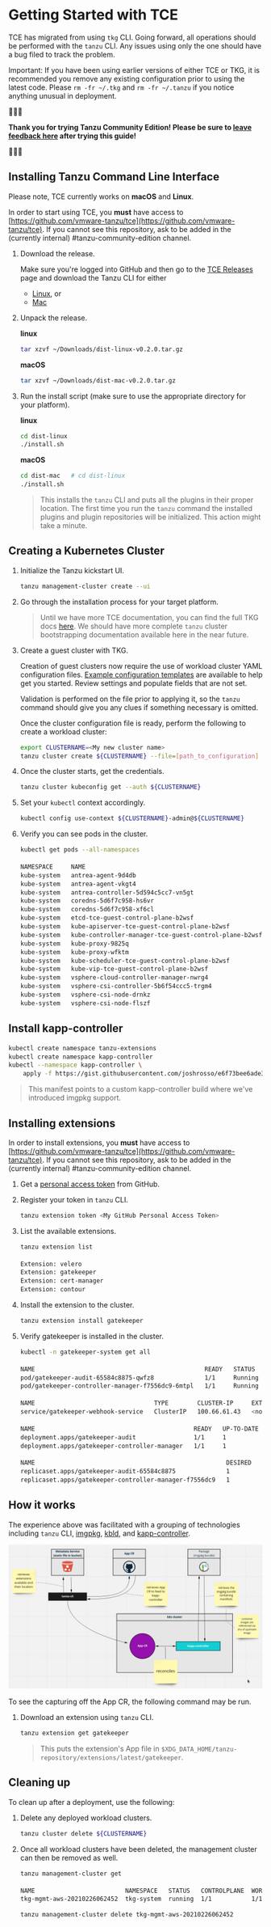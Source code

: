 # Getting Started with TCE

TCE has migrated from using `tkg` CLI. Going forward, all operations should be
performed with the `tanzu` CLI. Any issues using only the one should have a bug
filed to track the problem.

Important: If you have been using earlier versions of either TCE or TKG, it is
recommended you remove any existing configuration prior to using the latest
code. Please `rm -fr ~/.tkg` and `rm -fr ~/.tanzu` if you notice anything
unusual in deployment.

🚨🚨🚨

**Thank you for trying Tanzu Community Edition! Please be sure to [leave
feedback
here](https://github.com/vmware-tanzu/tce/issues/new?assignees=&labels=feedback&template=feedback-on-tanzu-community-edition-template.md&title=)
after trying this guide!**

🚨🚨🚨

## Installing Tanzu Command Line Interface

Please note, TCE currently works on **macOS** and **Linux**.

In order to start using TCE, you **must** have access to
[https://github.com/vmware-tanzu/tce](https://github.com/vmware-tanzu/tce). If you cannot see this repository, ask to
be added in the (currently internal) #tanzu-community-edition channel.

1. Download the release.

    Make sure you're logged into GitHub and then go to the [TCE Releases](https://github.com/vmware-tanzu/tce/releases/tag/v0.2.0) page and download the Tanzu CLI for either

    * [Linux](https://github.com/vmware-tanzu/tce/releases/download/v0.2.0/tce-darwin-amd64-v0.2.0.tar.gz), or
    * [Mac](https://github.com/vmware-tanzu/tce/releases/download/v0.2.0/tce-linux-amd64-v0.2.0.tar.gz)

1. Unpack the release.

    **linux**

    ```sh
    tar xzvf ~/Downloads/dist-linux-v0.2.0.tar.gz
    ```

    **macOS**

    ```sh
    tar xzvf ~/Downloads/dist-mac-v0.2.0.tar.gz
    ```

1. Run the install script (make sure to use the appropriate directory for your platform).

    **linux**

    ```sh
    cd dist-linux
    ./install.sh
    ```

    **macOS**

    ```sh
    cd dist-mac   # cd dist-linux
    ./install.sh
    ```

    > This installs the `tanzu` CLI and puts all the plugins in their proper location.
    > The first time you run the `tanzu` command the installed plugins and plugin repositories will be initialized. This action might take a minute.

## Creating a Kubernetes Cluster

1. Initialize the Tanzu kickstart UI.

    ```sh
    tanzu management-cluster create --ui
    ```

1. Go through the installation process for your target platform.

    > Until we have more TCE documentation, you can find the full TKG docs
    > [here](https://docs.vmware.com/en/VMware-Tanzu-Kubernetes-Grid/1.2/vmware-tanzu-kubernetes-grid-12/GUID-mgmt-clusters-deploy-management-clusters.html).
    > We should have more complete `tanzu` cluster bootstrapping documentation available here in the near future.

1. Create a guest cluster with TKG.

   Creation of guest clusters now require the use of workload cluster YAML configuration files.
   [Example configuration templates](https://gitlab.eng.vmware.com/TKG/tkg-cli-providers/-/tree/cluster-templates/docs/cluster-templates)
   are available to help get you started. Review settings and populate fields that are not set.

   Validation is performed on the file prior to applying it, so the `tanzu` command should give you any clues
   if something necessary is omitted.

   Once the cluster configuration file is ready, perform the following to create a workload cluster:

    ```sh
    export CLUSTERNAME=<My new cluster name>
    tanzu cluster create ${CLUSTERNAME} --file=[path_to_configuration]
    ```

1. Once the cluster starts, get the credentials.

    ```sh
    tanzu cluster kubeconfig get --auth ${CLUSTERNAME}
    ```

1. Set your `kubectl` context accordingly.

    ```sh
    kubectl config use-context ${CLUSTERNAME}-admin@${CLUSTERNAME}
    ```

1. Verify you can see pods in the cluster.

    ```sh
    kubectl get pods --all-namespaces

    NAMESPACE     NAME                                                    READY   STATUS    RESTARTS   AGE
    kube-system   antrea-agent-9d4db                                      2/2     Running   0          3m42s
    kube-system   antrea-agent-vkgt4                                      2/2     Running   1          5m48s
    kube-system   antrea-controller-5d594c5cc7-vn5gt                      1/1     Running   0          5m49s
    kube-system   coredns-5d6f7c958-hs6vr                                 1/1     Running   0          5m49s
    kube-system   coredns-5d6f7c958-xf6cl                                 1/1     Running   0          5m49s
    kube-system   etcd-tce-guest-control-plane-b2wsf                      1/1     Running   0          5m56s
    kube-system   kube-apiserver-tce-guest-control-plane-b2wsf            1/1     Running   0          5m56s
    kube-system   kube-controller-manager-tce-guest-control-plane-b2wsf   1/1     Running   0          5m56s
    kube-system   kube-proxy-9825q                                        1/1     Running   0          5m48s
    kube-system   kube-proxy-wfktm                                        1/1     Running   0          3m42s
    kube-system   kube-scheduler-tce-guest-control-plane-b2wsf            1/1     Running   0          5m56s
    kube-system   kube-vip-tce-guest-control-plane-b2wsf                  1/1     Running   0          5m56s
    kube-system   vsphere-cloud-controller-manager-nwrg4                  1/1     Running   2          5m48s
    kube-system   vsphere-csi-controller-5b6f54ccc5-trgm4                 5/5     Running   0          5m49s
    kube-system   vsphere-csi-node-drnkz                                  3/3     Running   0          5m48s
    kube-system   vsphere-csi-node-flszf                                  3/3     Running   0          3m42s
    ```

## Install kapp-controller

```sh
kubectl create namespace tanzu-extensions
kubectl create namespace kapp-controller
kubectl --namespace kapp-controller \
    apply -f https://gist.githubusercontent.com/joshrosso/e6f73bee6ade35b1be5280be4b6cb1de/raw/b9f8570531857b75a90c1e961d0d134df13adcf1/kapp-controller-build.yaml
```

> This manifest points to a custom kapp-controller build where we've introduced imgpkg support.

## Installing extensions

In order to install extensions, you **must** have access to
[https://github.com/vmware-tanzu/tce](https://github.com/vmware-tanzu/tce). If you cannot see this repository, ask to
be added in the (currently internal) #tanzu-community-edition channel.

1. Get a [personal access
   token](https://docs.github.com/en/github/authenticating-to-github/creating-a-personal-access-token)
   from GitHub.

1. Register your token in `tanzu` CLI.

    ```sh
    tanzu extension token <My GitHub Personal Access Token>
    ```

1. List the available extensions.

    ```sh
    tanzu extension list

    Extension: velero
    Extension: gatekeeper
    Extension: cert-manager
    Extension: contour
    ```

1. Install the extension to the cluster.

    ```sh
    tanzu extension install gatekeeper
    ```

1. Verify gatekeeper is installed in the cluster.

    ```sh
    kubectl -n gatekeeper-system get all

    NAME                                               READY   STATUS    RESTARTS   AGE
    pod/gatekeeper-audit-65584c8875-qwfz8              1/1     Running   0          109s
    pod/gatekeeper-controller-manager-f7556dc9-6mtpl   1/1     Running   0          109s

    NAME                                 TYPE        CLUSTER-IP     EXTERNAL-IP   PORT(S)   AGE
    service/gatekeeper-webhook-service   ClusterIP   100.66.61.43   <none>        443/TCP   109s

    NAME                                            READY   UP-TO-DATE   AVAILABLE   AGE
    deployment.apps/gatekeeper-audit                1/1     1            1           109s
    deployment.apps/gatekeeper-controller-manager   1/1     1            1           109s

    NAME                                                     DESIRED   CURRENT   READY   AGE
    replicaset.apps/gatekeeper-audit-65584c8875              1         1         1       109s
    replicaset.apps/gatekeeper-controller-manager-f7556dc9   1         1         1       109s
    ```

## How it works

The experience above was facilitated with a grouping of technologies including
`tanzu` CLI, [imgpkg](https://carvel.dev/imgpkg/), [kbld](https://carvel.dev/kbld/), and [kapp-controller](https://github.com/vmware-tanzu/carvel-kapp-controller).

![january-tce-flow.png](./images/january-tce-flow.png)

To see the capturing off the App CR, the following command may be run.

1. Download an extension using `tanzu` CLI.

    ```sh
    tanzu extension get gatekeeper
    ```

    > This puts the extension's App file in `$XDG_DATA_HOME/tanzu-repository/extensions/latest/gatekeeper`.

## Cleaning up

To clean up after a deployment, use the following:

1. Delete any deployed workload clusters.

    ```sh
    tanzu cluster delete ${CLUSTERNAME}
    ```

1. Once all workload clusters have been deleted, the management cluster can
   then be removed as well.

    ```sh
    tanzu management-cluster get

    NAME                         NAMESPACE   STATUS   CONTROLPLANE  WORKERS  KUBERNETES        ROLES
    tkg-mgmt-aws-20210226062452  tkg-system  running  1/1           1/1      v1.20.1+vmware.2  management
    ```

    ```sh
    tanzu management-cluster delete tkg-mgmt-aws-20210226062452
    ```

